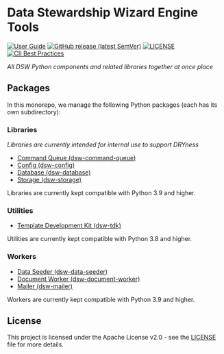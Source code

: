 # Data Stewardship Wizard Engine Tools

[![User Guide](https://img.shields.io/badge/docs-User%20Guide-informational)](https://guide.ds-wizard.org)
[![GitHub release (latest SemVer)](https://img.shields.io/github/v/release/ds-wizard/engine-tools)](https://github.com/ds-wizard/engine-tools/releases)
[![LICENSE](https://img.shields.io/github/license/ds-wizard/engine-tools)](LICENSE)
[![CII Best Practices](https://bestpractices.coreinfrastructure.org/projects/4975/badge)](https://bestpractices.coreinfrastructure.org/projects/4975)

*All DSW Python components and related libraries together at once place*

## Packages

In this monorepo, we manage the following Python packages (each has its own subdirectory):

### Libraries

*Libraries are currently intended for internal use to support DRYness*

* [Command Queue (dsw-command-queue)](packages/dsw-command-queue)
* [Config (dsw-config)](packages/dsw-config)
* [Database (dsw-database)](packages/dsw-database)
* [Storage (dsw-storage)](packages/dsw-storage)

Libraries are currently kept compatible with Python 3.9 and higher.

### Utilities

* [Template Development Kit (dsw-tdk)](packages/dsw-tdk)

Utilities are currently kept compatible with Python 3.8 and higher.

### Workers

* [Data Seeder (dsw-data-seeder)](packages/dsw-data-seeder)
* [Document Worker (dsw-document-worker)](packages/dsw-document-worker)
* [Mailer (dsw-mailer)](packages/dsw-mailer)

Workers are currently kept compatible with Python 3.9 and higher.

## License

This project is licensed under the Apache License v2.0 - see the
[LICENSE](LICENSE) file for more details.
